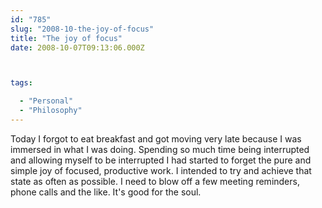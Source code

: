 ```yaml
---
id: "785"
slug: "2008-10-the-joy-of-focus"
title: "The joy of focus"
date: 2008-10-07T09:13:06.000Z



tags:

  - "Personal"
  - "Philosophy"
---
```

<div class="sqs-html-content">
  <p>Today I forgot to eat breakfast and got moving very late because I was immersed in what I was doing.  Spending so much time being interrupted and allowing myself to be interrupted I had started to forget the pure and simple joy of focused, productive work.  I intended to try and achieve that state as often as possible.  I need to blow off a few meeting reminders, phone calls and the like.  It's good for the soul.</p>
</div>
